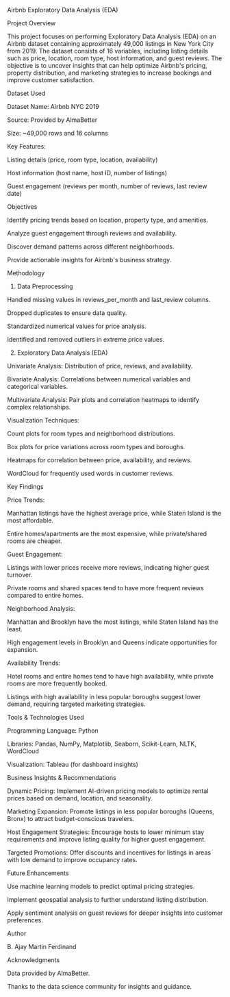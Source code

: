 Airbnb Exploratory Data Analysis (EDA)

Project Overview

This project focuses on performing Exploratory Data Analysis (EDA) on an Airbnb dataset containing approximately 49,000 listings in New York City from 2019. The dataset consists of 16 variables, including listing details such as price, location, room type, host information, and guest reviews. The objective is to uncover insights that can help optimize Airbnb's pricing, property distribution, and marketing strategies to increase bookings and improve customer satisfaction.

Dataset Used

Dataset Name: Airbnb NYC 2019

Source: Provided by AlmaBetter

Size: ~49,000 rows and 16 columns

Key Features:

Listing details (price, room type, location, availability)

Host information (host name, host ID, number of listings)

Guest engagement (reviews per month, number of reviews, last review date)

Objectives

Identify pricing trends based on location, property type, and amenities.

Analyze guest engagement through reviews and availability.

Discover demand patterns across different neighborhoods.

Provide actionable insights for Airbnb's business strategy.

Methodology

1. Data Preprocessing

Handled missing values in reviews_per_month and last_review columns.

Dropped duplicates to ensure data quality.

Standardized numerical values for price analysis.

Identified and removed outliers in extreme price values.

2. Exploratory Data Analysis (EDA)

Univariate Analysis: Distribution of price, reviews, and availability.

Bivariate Analysis: Correlations between numerical variables and categorical variables.

Multivariate Analysis: Pair plots and correlation heatmaps to identify complex relationships.

Visualization Techniques:

Count plots for room types and neighborhood distributions.

Box plots for price variations across room types and boroughs.

Heatmaps for correlation between price, availability, and reviews.

WordCloud for frequently used words in customer reviews.

Key Findings

Price Trends:

Manhattan listings have the highest average price, while Staten Island is the most affordable.

Entire homes/apartments are the most expensive, while private/shared rooms are cheaper.

Guest Engagement:

Listings with lower prices receive more reviews, indicating higher guest turnover.

Private rooms and shared spaces tend to have more frequent reviews compared to entire homes.

Neighborhood Analysis:

Manhattan and Brooklyn have the most listings, while Staten Island has the least.

High engagement levels in Brooklyn and Queens indicate opportunities for expansion.

Availability Trends:

Hotel rooms and entire homes tend to have high availability, while private rooms are more frequently booked.

Listings with high availability in less popular boroughs suggest lower demand, requiring targeted marketing strategies.

Tools & Technologies Used

Programming Language: Python

Libraries: Pandas, NumPy, Matplotlib, Seaborn, Scikit-Learn, NLTK, WordCloud

Visualization: Tableau (for dashboard insights)

Business Insights & Recommendations

Dynamic Pricing: Implement AI-driven pricing models to optimize rental prices based on demand, location, and seasonality.

Marketing Expansion: Promote listings in less popular boroughs (Queens, Bronx) to attract budget-conscious travelers.

Host Engagement Strategies: Encourage hosts to lower minimum stay requirements and improve listing quality for higher guest engagement.

Targeted Promotions: Offer discounts and incentives for listings in areas with low demand to improve occupancy rates.

Future Enhancements

Use machine learning models to predict optimal pricing strategies.

Implement geospatial analysis to further understand listing distribution.

Apply sentiment analysis on guest reviews for deeper insights into customer preferences.

Author

B. Ajay Martin Ferdinand


Acknowledgments

Data provided by AlmaBetter.

Thanks to the data science community for insights and guidance.
